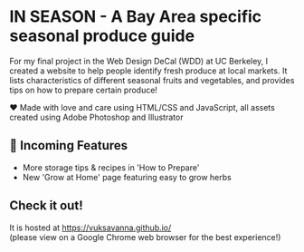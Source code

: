 # IN SEASON - A Bay Area specific seasonal produce guide
For my final project in the Web Design DeCal (WDD) at UC Berkeley, I created a website to help people identify fresh produce at local markets. 
It lists characteristics of different seasonal fruits and vegetables, and provides tips on how to prepare certain produce! <br>

❤️ Made with love and care using HTML/CSS and JavaScript, all assets created using Adobe Photoshop and Illustrator

## 🌱 Incoming Features
- More storage tips & recipes in 'How to Prepare' <br>
- New 'Grow at Home' page featuring easy to grow herbs <br>

## Check it out!
It is hosted at https://vuksavanna.github.io/ <br>
(please view on a Google Chrome web browser for the best experience!)
